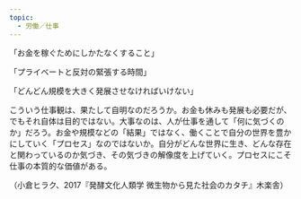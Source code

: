 ```yaml
---
topic:
  - 労働／仕事
---
```

「お金を稼ぐためにしかたなくすること」

「プライベートと反対の緊張する時間」

「どんどん規模を大きく発展させなければいけない」

こういう仕事観は、果たして自明なのだろうか。お金も休みも発展も必要だが、でもそれ自体は目的ではない。大事なのは、人が仕事を通して「何に気づくのか」だろう。お金や規模などの「結果」ではなく、働くことで自分の世界を豊かにしていく「プロセス」なのではないか。自分がどんな世界に生き、どんな存在と関わっているのか気づき、その気づきの解像度を上げていく。プロセスにこそ仕事の本質的な価値がある。

（小倉ヒラク、2017『発酵文化人類学 微生物から見た社会のカタチ』木楽舎）